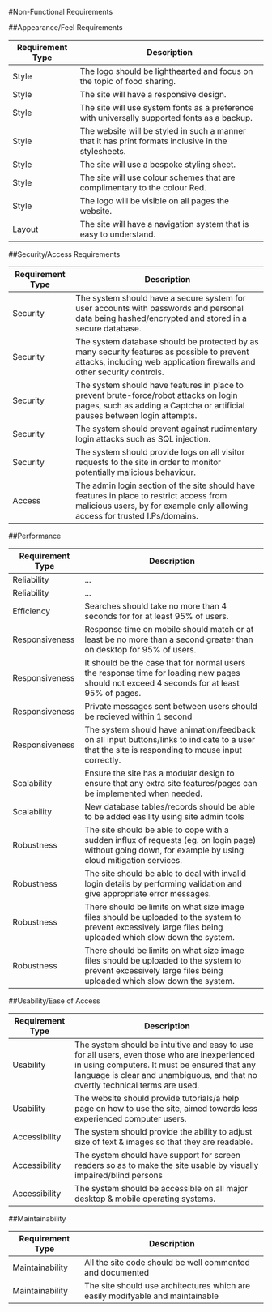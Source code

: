 #Non-Functional Requirements

##Appearance/Feel Requirements

| Requirement Type | Description |
|------------------|-------------|
|Style|The logo should be lighthearted and focus on the topic of food sharing.|
|Style|The site will have a responsive design.|
|Style|The site will use system fonts as a preference with universally supported fonts as a backup.|
|Style|The website will be styled in such a manner that it has print formats inclusive in the stylesheets.|
|Style|The site will use a bespoke styling sheet.|
|Style|The site will use colour schemes that are complimentary to the colour Red.|
|Style|The logo will be visible on all pages the website.|
|Layout|The site will have a navigation system that is easy to understand.|

##Security/Access Requirements

| Requirement Type | Description |
|------------------|-------------|
|Security|The system should have a secure system for user accounts with passwords and personal data being hashed/encrypted and stored in a secure database.|
|Security|The system database should be protected by as many security features as possible to prevent attacks, including web application firewalls and other security controls.|
|Security|The system should have features in place to prevent brute-force/robot attacks on login pages, such as adding a Captcha or artificial pauses between login attempts.|
|Security|The system should prevent against rudimentary login attacks such as SQL injection.|
|Security|The system should provide logs on all visitor requests to the site in order to monitor potentially malicious behaviour.|
|Access|The admin login section of the site should have features in place to restrict access from malicious users, by for example only allowing access for trusted I.Ps/domains.|

##Performance

| Requirement Type | Description |
|------------------|-------------|
|Reliability|...|
|Reliability|...|
|Efficiency|Searches should take no more than 4 seconds for for at least 95% of users.|
|Responsiveness|Response time on mobile should match or at least be no more than a second greater than on desktop for 95% of users.|
|Responsiveness|It should be the case that for normal users the response time for loading new pages should not exceed 4 seconds for at least 95% of pages.|
|Responsiveness|Private messages sent between users should be recieved within 1 second|
|Responsiveness|The system should have animation/feedback on all input buttons/links to indicate to a user that the site is responding to mouse input correctly.|
|Scalability|Ensure the site has a modular design to ensure that any extra site features/pages can be implemented when needed.|
|Scalability|New database tables/records should be able to be added easility using site admin tools|
|Robustness|The site should be able to cope with a sudden influx of requests (eg. on login page) without going down, for example by using cloud mitigation services.|
|Robustness|The site should be able to deal with invalid login details by performing validation and give appropriate error messages.|
|Robustness|There should be limits on what size image files should be uploaded to the system to prevent excessively large files being uploaded which slow down the system.|
|Robustness|There should be limits on what size image files should be uploaded to the system to prevent excessively large files being uploaded which slow down the system.|

##Usability/Ease of Access

| Requirement Type | Description |
|------------------|-------------|
|Usability|The system should be intuitive and easy to use for all users, even those who are inexperienced in using computers. It must be ensured that any language is clear and unambiguous, and that no overtly technical terms are used.|
|Usability|The website should provide tutorials/a help page on how to use the site, aimed towards less experienced computer users.|
|Accessibility|The system should provide the ability to adjust size of text & images so that they are readable.|
|Accessibility|The system should have support for screen readers so as to make the site usable by visually impaired/blind persons|
|Accessibility|The system should be accessible on all major desktop & mobile operating systems.|

##Maintainability

| Requirement Type | Description |
|------------------|-------------|
|Maintainability|All the site code should be well commented and documented|
|Maintainability|The site should use architectures which are easily modifyable and maintainable|


